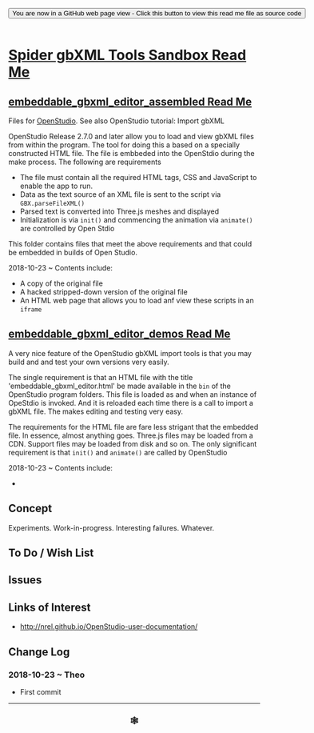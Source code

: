 
<span style=display:none; >[You are now in a GitHub source code view - click this link to view Read Me file as a web page]( https://www.ladybug.tools/spider-gbxml-tools/#sandbox/README.md "View file as a web page." ) </span>

<div><input type=button class = "btn btn-secondary btn-sm" onclick="window.location.href='https://github.com/ladybug-tools/spider-gbxml-tools/blob/master/sandbox/README.md'";
value='You are now in a GitHub web page view - Click this button to view this read me file as source code' ></div>

<br>

# [Spider gbXML Tools Sandbox Read Me]( #sandbox/README.md )

<!--
<iframe src=https://www.ladybug.tools/spider-gbxml-tools/sandbox/index.html width=100% height=500px >Iframes are not viewable in GitHub source code views</iframe>
_<small>Spider gbXML Tools Sandbox</small>_
-->

## [embeddable_gbxml_editor_assembled Read Me]( #sandbox/embeddable_gbxml_editor_assembled/README.md )

Files for [OpenStudio]( https://www.openstudio.net/ ). See also OpenStudio tutorial: Import gbXML

OpenStudio Release 2.7.0 and later allow you to load and view gbXML files from within the program. The tool for doing this a based on a specially constructed HTML file. The file is embbeded into the OpenStdio during the make process. The following are requirements

* The file must contain all the required HTML tags, CSS and JavaScript to enable the app to run.
* Data as the text source of an XML file is sent to the script via ```GBX.parseFileXML()```
* Parsed text is converted into Three.js meshes and displayed
* Initialization is via ```init()``` and commencing the animation via ```animate()``` are controlled by Open Stdio

This folder contains files that meet the above requirements and that could be embedded in builds of  Open Studio.

2018-10-23 ~ Contents include:

* A copy of the original file
* A hacked stripped-down version of the original file
* An HTML web page that allows you to load anf view these scripts in an ```iframe```


## [embeddable_gbxml_editor_demos Read Me]( #sandbox/embeddable_gbxml_editor_demos/README.md )

A very nice feature of the OpenStudio gbXML import tools is that you may build and and test your own versions very easily.

The single requirement is that an HTML file with the title 'embeddable_gbxml_editor.html' be made available in the ```bin``` of the OpenStudio program folders. This file is loaded as and when an instance of OpeStdio is invoked. And it is reloaded each time there is a call to import a gbXML file. The makes editing and testing very easy.

The requirements for the HTML file are fare less strigant that the embedded file. In essence, almost anything goes. Three.js files may be loaded from a CDN. Support files may be loaded from disk and so on. The only significant requirement is that ```init()``` and ```animate()``` are called by OpenStudio

2018-10-23 ~ Contents include:

*




## Concept

Experiments. Work-in-progress. Interesting failures. Whatever.

## To Do / Wish List


## Issues




## Links of Interest

* http://nrel.github.io/OpenStudio-user-documentation/

## Change Log

### 2018-10-23 ~ Theo

* First commit


***

### <center title="Howdy! My web is better than yours. ;-)" ><a href=javascript:window.scrollTo(0,0); style="text-decoration:none !important;" > &#x1f578; </a></center>

